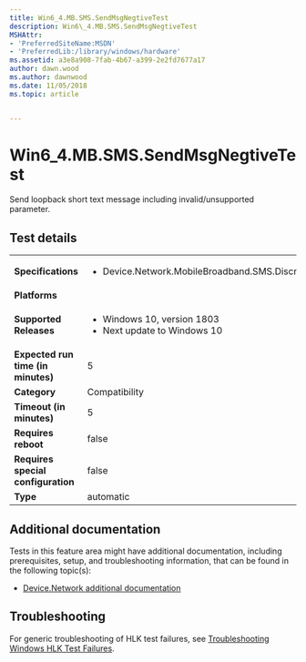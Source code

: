 ```yaml
---
title: Win6_4.MB.SMS.SendMsgNegtiveTest
description: Win6\_4.MB.SMS.SendMsgNegtiveTest
MSHAttr:
- 'PreferredSiteName:MSDN'
- 'PreferredLib:/library/windows/hardware'
ms.assetid: a3e8a908-7fab-4b67-a399-2e2fd7677a17
author: dawn.wood
ms.author: dawnwood
ms.date: 11/05/2018
ms.topic: article


---
```


# Win6_4.MB.SMS.SendMsgNegtiveTest


Send loopback short text message including invalid/unsupported parameter.

## Test details

|||
|---|---|
| **Specifications**  | <ul><li>Device.Network.MobileBroadband.SMS.Discretional</li></ul> |  
| **Platforms**   | <ul></ul> |
| **Supported Releases** | <ul><li>Windows 10, version 1803</li><li>Next update to Windows 10</li></ul> |
|**Expected run time (in minutes)**| 5 |
|**Category**| Compatibility |
|**Timeout (in minutes)**| 5 |
|**Requires reboot**| false |
|**Requires special configuration**| false |
|**Type**| automatic |



## <span id="Additional_documentation"></span><span id="additional_documentation"></span><span id="ADDITIONAL_DOCUMENTATION"></span>Additional documentation


Tests in this feature area might have additional documentation, including prerequisites, setup, and troubleshooting information, that can be found in the following topic(s):

-   [Device.Network additional documentation](device-network-additional-documentation.md)

## <span id="Troubleshooting"></span><span id="troubleshooting"></span><span id="TROUBLESHOOTING"></span>Troubleshooting


For generic troubleshooting of HLK test failures, see [Troubleshooting Windows HLK Test Failures](../user/troubleshooting-windows-hlk-test-failures.md).










